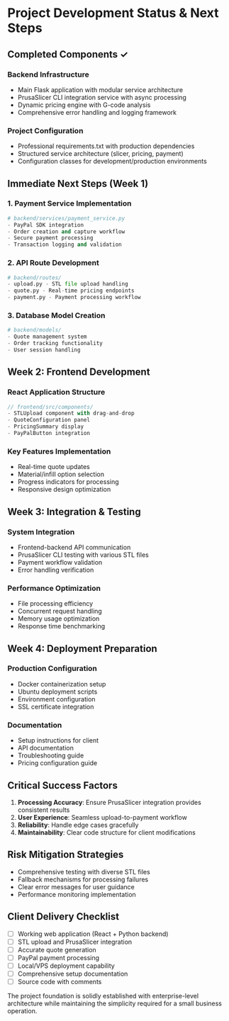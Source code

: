 # Project Development Status & Next Steps

## Completed Components ✓

### Backend Infrastructure
- Main Flask application with modular service architecture
- PrusaSlicer CLI integration service with async processing
- Dynamic pricing engine with G-code analysis
- Comprehensive error handling and logging framework

### Project Configuration
- Professional requirements.txt with production dependencies
- Structured service architecture (slicer, pricing, payment)
- Configuration classes for development/production environments

## Immediate Next Steps (Week 1)

### 1. Payment Service Implementation
```python
# backend/services/payment_service.py
- PayPal SDK integration
- Order creation and capture workflow
- Secure payment processing
- Transaction logging and validation
```

### 2. API Route Development
```python
# backend/routes/
- upload.py - STL file upload handling
- quote.py - Real-time pricing endpoints
- payment.py - Payment processing workflow
```

### 3. Database Model Creation
```python
# backend/models/
- Quote management system
- Order tracking functionality
- User session handling
```

## Week 2: Frontend Development

### React Application Structure
```javascript
// frontend/src/components/
- STLUpload component with drag-and-drop
- QuoteConfiguration panel
- PricingSummary display
- PayPalButton integration
```

### Key Features Implementation
- Real-time quote updates
- Material/infill option selection
- Progress indicators for processing
- Responsive design optimization

## Week 3: Integration & Testing

### System Integration
- Frontend-backend API communication
- PrusaSlicer CLI testing with various STL files
- Payment workflow validation
- Error handling verification

### Performance Optimization
- File processing efficiency
- Concurrent request handling
- Memory usage optimization
- Response time benchmarking

## Week 4: Deployment Preparation

### Production Configuration
- Docker containerization setup
- Ubuntu deployment scripts
- Environment configuration
- SSL certificate integration

### Documentation
- Setup instructions for client
- API documentation
- Troubleshooting guide
- Pricing configuration guide

## Critical Success Factors

1. **Processing Accuracy**: Ensure PrusaSlicer integration provides consistent results
2. **User Experience**: Seamless upload-to-payment workflow
3. **Reliability**: Handle edge cases gracefully
4. **Maintainability**: Clear code structure for client modifications

## Risk Mitigation Strategies

- Comprehensive testing with diverse STL files
- Fallback mechanisms for processing failures
- Clear error messages for user guidance
- Performance monitoring implementation

## Client Delivery Checklist

- [ ] Working web application (React + Python backend)
- [ ] STL upload and PrusaSlicer integration
- [ ] Accurate quote generation
- [ ] PayPal payment processing
- [ ] Local/VPS deployment capability
- [ ] Comprehensive setup documentation
- [ ] Source code with comments

The project foundation is solidly established with enterprise-level architecture while maintaining the simplicity required for a small business operation.
